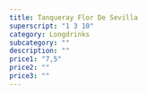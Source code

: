 ```yaml
---
title: Tanqueray Flor De Sevilla
superscript: "1 3 10"
category: Longdrinks
subcategory: ""
description: ""
price1: "7,5"
price2: ""
price3: ""
---
```

